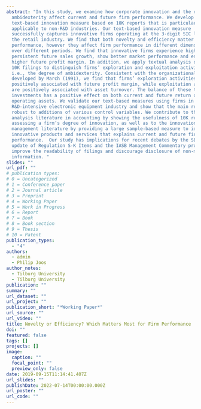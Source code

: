 ```yaml
---
abstract: "In this study, we examine how corporate innovation and the degree of
  ambidexterity affect current and future firm performance. We develop a novel
  text-based innovation measure based on 10K reports that is particularly
  applicable to non-R&D industries. Our text-based innovation measure
  successfully captures innovative firms operating at the 3-digit SIC level in
  the retail industry. We find that both novelty and efficiency matter for firm
  performance, however they affect firm performance in different dimensions and
  over different periods. We find that innovative firms experience higher and
  persistent future sales growth, show better market performance and enjoy a
  higher future profit margin. In addition, we apply textual analysis on firms’
  10K filings to distinguish firms’ exploration and exploitation activities,
  i.e., the degree of ambidexterity. Consistent with the organizational theory
  developed by March (1991), we find that firms’ exploration activities are
  positively associated with future profit margin, while exploitation activities
  are positively associated with asset turnover. The balance of these two
  investments has a positive effect on both current and future return on net
  operating assets. We validate our text-based measures using firms in the
  R&D-intensive electronic equipment industry and show that the main results are
  robust to additions of various control variables. We contribute to the textual
  analysis literature in accounting by showing the usefulness of 10K reports in
  assessing a firm’s degree of innovation, as well as to the innovation
  management literature by providing a large sample-based measure to identify
  innovative products and services that explains current and future firm
  performance.  Our study has implications for recent debates by the SEC on the
  update of Regulation S-K Items and the IASB Management Commentary project to
  improve the readability of filings and discourage disclosure of non-material
  information. "
slides: ""
url_pdf: ""
# publication types:
# 0 = Uncategorized
# 1 = Conference paper
# 2 = Journal article
# 3 = Preprint 
# 4 = Working Paper
# 5 = Work in Progress
# 6 = Report
# 7 = Book
# 8 = Book section
# 9 = Thesis
# 10 = Patent
publication_types:
  - "4"
authors:
  - admin
  - Philip Joos
author_notes:
  - Tilburg University
  - Tilburg University
publication: ""
summary: ""
url_dataset: ""
url_project: ""
publication_short: "*Working Paper*"
url_source: ""
url_video: ""
title: Novelty or Efficiency? Which Matters Most for Firm Performance
doi: ""
featured: false
tags: []
projects: []
image:
  caption: ""
  focal_point: ""
  preview_only: false
date: 2019-09-15T11:14:41.407Z
url_slides: ""
publishDate: 2022-07-14T00:00:00.000Z
url_poster: ""
url_code: ""
---
```

